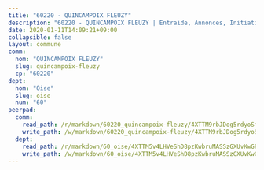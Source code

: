 ```yaml
---
title: "60220 - QUINCAMPOIX FLEUZY"
description: "60220 - QUINCAMPOIX FLEUZY | Entraide, Annonces, Initiatives"
date: 2020-01-11T14:09:21+09:00
collapsible: false
layout: commune
comm:
  nom: "QUINCAMPOIX FLEUZY"
  slug: quincampoix-fleuzy
  cp: "60220"
dept:
  nom: "Oise"
  slug: oise
  num: "60"
peerpad:
  comm:
    read_path: /r/markdown/60220_quincampoix-fleuzy/4XTTM9rbJDog5rdyoSfWBdJtY99hZvS4zfmMftEfEPUeGfzKF
    write_path: /w/markdown/60220_quincampoix-fleuzy/4XTTM9rbJDog5rdyoSfWBdJtY99hZvS4zfmMftEfEPUeGfzKF-K3TgTjFKsL7WfEgYjoqzDhocpYNvsMNvE9roYPYbQ9gs9QCKgjnt7RL78TXyLB6sX3eYAS6WRnhiZp4DBGCEV3nD3dbtbaSnutVLKbLXMpfNivfDcMFvkofEzNjEp23oL1nqgbsK
  dept:
    read_path: /r/markdown/60_oise/4XTTM5v4LHVeShD8pzKwbruMASSzGXUvKwGPyPNR6Aq6aruGY
    write_path: /w/markdown/60_oise/4XTTM5v4LHVeShD8pzKwbruMASSzGXUvKwGPyPNR6Aq6aruGY-K3TgTfEPmBuMGxs3WizC7aafmuSUvuvwsE7nM986pS4fEczEhokrfL1mXNtU722XatpEcDhfhLf5xd24JkCKBD4DcQHeF5CYjEkAVzDN3PuQerZfYGZ5zy2XFcJNh2Z1pYjLoQTn
---
```


